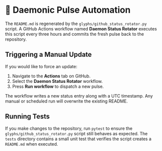# 🔄 Daemonic Pulse Automation

The `README.md` is regenerated by the `glyphs/github_status_rotator.py` script. A GitHub
Actions workflow named **Daemon Status Rotator** executes this script every
three hours and commits the fresh pulse back to the repository.

## Triggering a Manual Update

If you would like to force an update:

1. Navigate to the **Actions** tab on GitHub.
2. Select the **Daemon Status Rotator** workflow.
3. Press **Run workflow** to dispatch a new pulse.

The workflow writes a new status entry along with a UTC timestamp. Any manual or
scheduled run will overwrite the existing README.

## Running Tests

If you make changes to the repository, run `pytest` to ensure the
`glyphs/github_status_rotator.py` script still behaves as expected. The
`tests` directory contains a small unit test that verifies the script
creates a `README.md` when executed.
